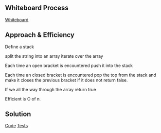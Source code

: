 ## Whiteboard Process
[Whiteboard](Whiteboard-validate-brackets.png)


## Approach & Efficiency
Define a stack

split the string into an array
iterate over the array

Each time an open bracket is encountered push it into the stack

Each time an closed bracket is encountered pop the top from the stack and make it closes the previous bracket if it does not return false.

If we all the way through the array return true

Efficient is O of n.

## Solution
[Code](index.js)
[Tests](__test__/validate-Brackets.test.js)

